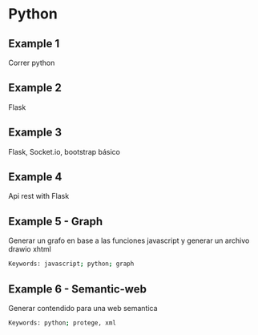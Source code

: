 # Python

## Example 1

Correr python

## Example 2

Flask

## Example 3

Flask, Socket.io, bootstrap básico

## Example 4

Api rest with Flask

## Example 5 - Graph

Generar un grafo en base a las funciones javascript y generar un archivo drawio xhtml

```bash
Keywords: javascript; python; graph
```

## Example 6 - Semantic-web

Generar contendido para una web semantica

```bash
Keywords: python; protege, xml
```
